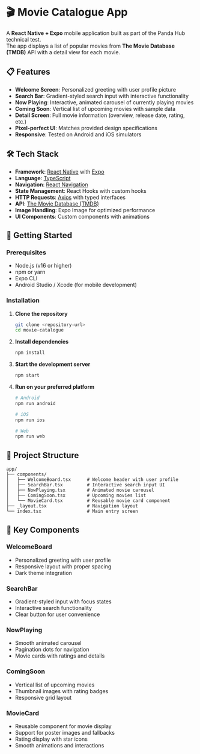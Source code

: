 # 🎬 Movie Catalogue App

A **React Native + Expo** mobile application built as part of the Panda Hub technical test.  
The app displays a list of popular movies from **The Movie Database (TMDB)** API with a detail view for each movie.

## 📋 Features

- **Welcome Screen**: Personalized greeting with user profile picture
- **Search Bar**: Gradient-styled search input with interactive functionality
- **Now Playing**: Interactive, animated carousel of currently playing movies
- **Coming Soon**: Vertical list of upcoming movies with sample data
- **Detail Screen**: Full movie information (overview, release date, rating, etc.)
- **Pixel-perfect UI**: Matches provided design specifications
- **Responsive**: Tested on Android and iOS simulators

## 🛠 Tech Stack

- **Framework**: [React Native](https://reactnative.dev/) with [Expo](https://docs.expo.dev/)
- **Language**: [TypeScript](https://www.typescriptlang.org/)
- **Navigation**: [React Navigation](https://reactnavigation.org/)
- **State Management**: React Hooks with custom hooks
- **HTTP Requests**: [Axios](https://axios-http.com/) with typed interfaces
- **API**: [The Movie Database (TMDB)](https://developer.themoviedb.org/docs)
- **Image Handling**: Expo Image for optimized performance
- **UI Components**: Custom components with animations

## 🚀 Getting Started

### Prerequisites

- Node.js (v16 or higher)
- npm or yarn
- Expo CLI
- Android Studio / Xcode (for mobile development)

### Installation

1. **Clone the repository**

   ```bash
   git clone <repository-url>
   cd movie-catalogue
   ```

2. **Install dependencies**

   ```bash
   npm install
   ```

3. **Start the development server**

   ```bash
   npm start
   ```

4. **Run on your preferred platform**

   ```bash
   # Android
   npm run android

   # iOS
   npm run ios

   # Web
   npm run web
   ```

## 📁 Project Structure

```
app/
├── components/
│   ├── WelcomeBoard.tsx      # Welcome header with user profile
│   ├── SearchBar.tsx         # Interactive search input UI
│   ├── NowPlaying.tsx        # Animated movie carousel
│   ├── ComingSoon.tsx        # Upcoming movies list
│   └── MovieCard.tsx         # Reusable movie card component
├── _layout.tsx               # Navigation layout
└── index.tsx                 # Main entry screen
```

## 🎨 Key Components

### WelcomeBoard

- Personalized greeting with user profile
- Responsive layout with proper spacing
- Dark theme integration

### SearchBar

- Gradient-styled input with focus states
- Interactive search functionality
- Clear button for user convenience

### NowPlaying

- Smooth animated carousel
- Pagination dots for navigation
- Movie cards with ratings and details

### ComingSoon

- Vertical list of upcoming movies
- Thumbnail images with rating badges
- Responsive grid layout

### MovieCard

- Reusable component for movie display
- Support for poster images and fallbacks
- Rating display with star icons
- Smooth animations and interactions
